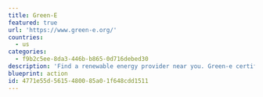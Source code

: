 ```yaml
---
title: Green-E
featured: true
url: 'https://www.green-e.org/'
countries:
  - us
categories:
  - f9b2c5ee-8da3-446b-b865-0d716debed30
description: 'Find a renewable energy provider near you. Green-e certified renewable energy and carbon offset products meet the most stringent environmental and consumer protection standards in North America. You can search below for certified green power and renewable energy certificate programs for your home or business, and carbon offset products to offset your emissions from activities like driving and flying. As a third-party certifier, Green-e® doesn''t sell renewable energy or offsets, but offers these links to retailers that do.'
blueprint: action
id: 4771e55d-5615-4800-85a0-1f648cdd1511
---
```

